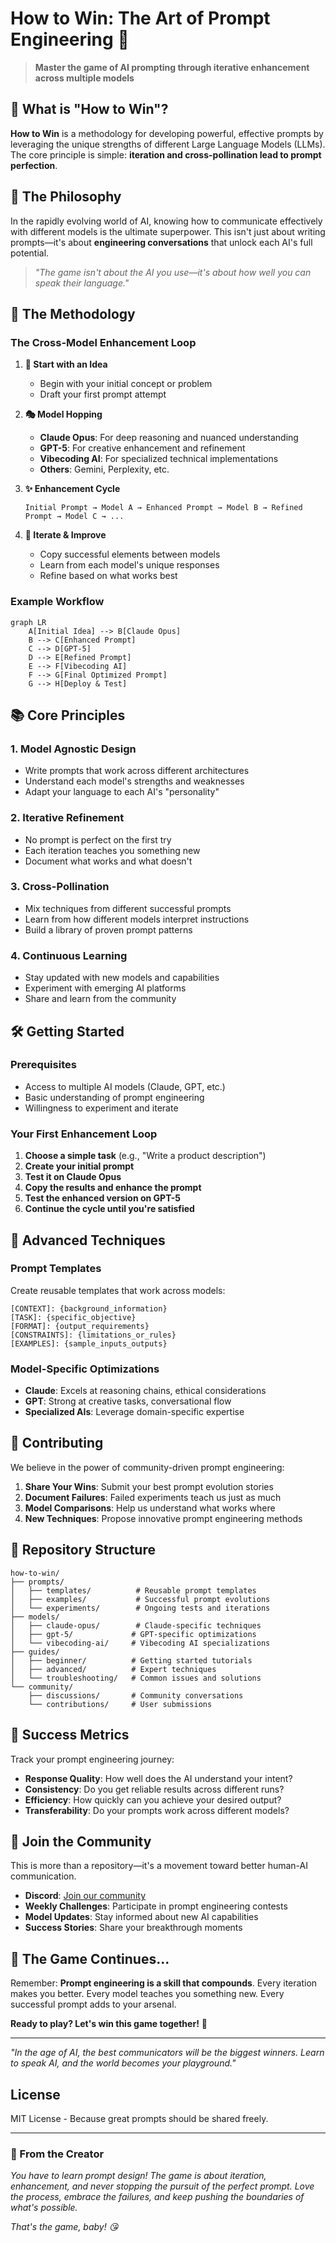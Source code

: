 # How to Win: The Art of Prompt Engineering 🚀

> **Master the game of AI prompting through iterative enhancement across multiple models**

## 🎯 What is "How to Win"?

**How to Win** is a methodology for developing powerful, effective prompts by leveraging the unique strengths of different Large Language Models (LLMs). The core principle is simple: **iteration and cross-pollination lead to prompt perfection**.

## 🧠 The Philosophy

In the rapidly evolving world of AI, knowing how to communicate effectively with different models is the ultimate superpower. This isn't just about writing prompts—it's about **engineering conversations** that unlock each AI's full potential.

> *"The game isn't about the AI you use—it's about how well you can speak their language."*

## 🔄 The Methodology

### The Cross-Model Enhancement Loop

1. **🌱 Start with an Idea**
   - Begin with your initial concept or problem
   - Draft your first prompt attempt

2. **🎭 Model Hopping**
   - **Claude Opus**: For deep reasoning and nuanced understanding
   - **GPT-5**: For creative enhancement and refinement
   - **Vibecoding AI**: For specialized technical implementations
   - **Others**: Gemini, Perplexity, etc.

3. **✨ Enhancement Cycle**
   ```
   Initial Prompt → Model A → Enhanced Prompt → Model B → Refined Prompt → Model C → ...
   ```

4. **🔄 Iterate & Improve**
   - Copy successful elements between models
   - Learn from each model's unique responses
   - Refine based on what works best

### Example Workflow

```mermaid
graph LR
    A[Initial Idea] --> B[Claude Opus]
    B --> C[Enhanced Prompt]
    C --> D[GPT-5]
    D --> E[Refined Prompt]
    E --> F[Vibecoding AI]
    F --> G[Final Optimized Prompt]
    G --> H[Deploy & Test]
```

## 📚 Core Principles

### 1. **Model Agnostic Design**
- Write prompts that work across different architectures
- Understand each model's strengths and weaknesses
- Adapt your language to each AI's "personality"

### 2. **Iterative Refinement**
- No prompt is perfect on the first try
- Each iteration teaches you something new
- Document what works and what doesn't

### 3. **Cross-Pollination**
- Mix techniques from different successful prompts
- Learn from how different models interpret instructions
- Build a library of proven prompt patterns

### 4. **Continuous Learning**
- Stay updated with new models and capabilities
- Experiment with emerging AI platforms
- Share and learn from the community

## 🛠️ Getting Started

### Prerequisites
- Access to multiple AI models (Claude, GPT, etc.)
- Basic understanding of prompt engineering
- Willingness to experiment and iterate

### Your First Enhancement Loop

1. **Choose a simple task** (e.g., "Write a product description")
2. **Create your initial prompt**
3. **Test it on Claude Opus**
4. **Copy the results and enhance the prompt**
5. **Test the enhanced version on GPT-5**
6. **Continue the cycle until you're satisfied**

## 📖 Advanced Techniques

### Prompt Templates
Create reusable templates that work across models:

```
[CONTEXT]: {background_information}
[TASK]: {specific_objective}
[FORMAT]: {output_requirements}
[CONSTRAINTS]: {limitations_or_rules}
[EXAMPLES]: {sample_inputs_outputs}
```

### Model-Specific Optimizations
- **Claude**: Excels at reasoning chains, ethical considerations
- **GPT**: Strong at creative tasks, conversational flow
- **Specialized AIs**: Leverage domain-specific expertise

## 🤝 Contributing

We believe in the power of community-driven prompt engineering:

1. **Share Your Wins**: Submit your best prompt evolution stories
2. **Document Failures**: Failed experiments teach us just as much
3. **Model Comparisons**: Help us understand what works where
4. **New Techniques**: Propose innovative prompt engineering methods

## 📁 Repository Structure

```
how-to-win/
├── prompts/
│   ├── templates/          # Reusable prompt templates
│   ├── examples/           # Successful prompt evolutions
│   └── experiments/        # Ongoing tests and iterations
├── models/
│   ├── claude-opus/        # Claude-specific techniques
│   ├── gpt-5/             # GPT-specific optimizations
│   └── vibecoding-ai/     # Vibecoding AI specializations
├── guides/
│   ├── beginner/          # Getting started tutorials
│   ├── advanced/          # Expert techniques
│   └── troubleshooting/   # Common issues and solutions
└── community/
    ├── discussions/       # Community conversations
    └── contributions/     # User submissions
```

## 🎯 Success Metrics

Track your prompt engineering journey:
- **Response Quality**: How well does the AI understand your intent?
- **Consistency**: Do you get reliable results across different runs?
- **Efficiency**: How quickly can you achieve your desired output?
- **Transferability**: Do your prompts work across different models?

## 🌟 Join the Community

This is more than a repository—it's a movement toward better human-AI communication.

- **Discord**: [Join our community](link-to-discord)
- **Weekly Challenges**: Participate in prompt engineering contests
- **Model Updates**: Stay informed about new AI capabilities
- **Success Stories**: Share your breakthrough moments

## 🚀 The Game Continues...

Remember: **Prompt engineering is a skill that compounds**. Every iteration makes you better. Every model teaches you something new. Every successful prompt adds to your arsenal.

**Ready to play? Let's win this game together!** 💪

---

*"In the age of AI, the best communicators will be the biggest winners. Learn to speak AI, and the world becomes your playground."*

## License

MIT License - Because great prompts should be shared freely.

---

### 💝 From the Creator

*You have to learn prompt design! The game is about iteration, enhancement, and never stopping the pursuit of the perfect prompt. Love the process, embrace the failures, and keep pushing the boundaries of what's possible.*

*That's the game, baby! 😘*
